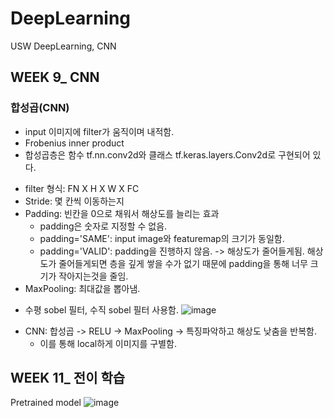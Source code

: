 # DeepLearning
USW DeepLearning, CNN


## WEEK 9_ CNN

### 합성곱(CNN)
- input 이미지에 filter가 움직이며 내적함.
- Frobenius inner product
- 합성곱층은 함수 tf.nn.conv2d와 클래스 tf.keras.layers.Conv2d로 구현되어 있다.
* filter 형식: FN X H X W X FC 
* Stride: 몇 칸씩 이동하는지
* Padding: 빈칸을 0으로 채워서 해상도를 늘리는 효과
  - padding은 숫자로 지정할 수 없음.
  - padding='SAME': input image와 featuremap의 크기가 동일함.
  - padding='VALID': padding을 진행하지 않음. -> 해상도가 줄어들게됨.
해상도가 줄어들게되면 층을 깊게 쌓을 수가 없기 때문에 padding을 통해 너무 크기가 작아지는것을 줄임.
* MaxPooling: 최대값을 뽑아냄.

- 수평 sobel 필터, 수직 sobel 필터 사용함.
![image](https://github.com/amthreeh/DeepLearning/assets/103898937/a34a4b06-0f53-4464-bb88-5255b7b19c72)

* CNN: 합성곱 -> RELU -> MaxPooling
  -> 특징파악하고 해상도 낮춤을 반복함.
  - 이를 통해 local하게 이미지를 구별함.
  

## WEEK 11_ 전이 학습
Pretrained model
![image](https://github.com/amthreeh/DeepLearning/assets/103898937/c757e7e3-2f73-415e-8785-4aa9844ad696)
